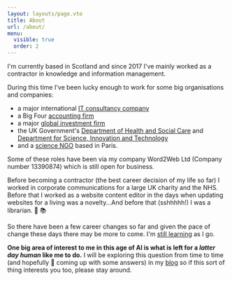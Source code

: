 ```yaml
---
layout: layouts/page.vto
title: About
url: /about/
menu:
  visible: true
  order: 2
---
```

I'm currently based in Scotland and since 2017 I've mainly worked as a contractor in knowledge and information management.

During this time I've been lucky enough to work for some big organisations and companies:

- a major international [IT consultancy company](https://www.cgi.com/en)
- a Big Four [accounting firm](https://www.deloitte.com/uk/en/about.html)
- a major [global investment firm](https://www.kkr.com/)
- the UK Government's [Department of Health and Social Care](https://www.gov.uk/government/organisations/department-of-health-and-social-care) and [Department for Science, Innovation and Technology](https://www.gov.uk/government/organisations/department-for-science-innovation-and-technology)
- and a [science NGO](https://council.science/) based in Paris.

Some of these roles have been via my company Word2Web Ltd (Company number 13390874) which is still open for business.

Before becoming a contractor (the best career decision of my life so far) I worked in corporate communications for a large UK charity and the NHS. Before that I worked as a website content editor in the days when updating websites for a living was a novelty...And before that (sshhhhh!) I was a librarian. 🤫 📚

So there have been a few career changes so far and given the pace of change these days there may be more to come. I'm [still learning](/learning-odyssey/) as I go.

**One big area of interest to me in this age of AI is what is left for a *latter day human* like me to do.** I will be exploring this question from time to time (and hopefully 🙏 coming up with some answers) in my [blog](/archive/) so if this sort of thing interests you too, please stay around.
